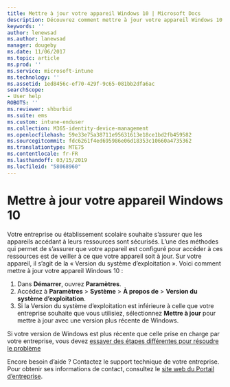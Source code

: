 ```yaml
---
title: Mettre à jour votre appareil Windows 10 | Microsoft Docs
description: Découvrez comment mettre à jour votre appareil Windows 10 pour accéder aux ressources de l’entreprise.
keywords: ''
author: lenewsad
ms.author: lanewsad
manager: dougeby
ms.date: 11/06/2017
ms.topic: article
ms.prod: ''
ms.service: microsoft-intune
ms.technology: ''
ms.assetid: 1ed8456c-ef70-429f-9c65-081bb2dfa6ac
searchScope:
- User help
ROBOTS: ''
ms.reviewer: shburbid
ms.suite: ems
ms.custom: intune-enduser
ms.collection: M365-identity-device-management
ms.openlocfilehash: 59e33e75a38711e95631613e18ce1bd2fb459582
ms.sourcegitcommit: fdc6261f4ed695986e06d18353c10660a4735362
ms.translationtype: MTE75
ms.contentlocale: fr-FR
ms.lasthandoff: 03/15/2019
ms.locfileid: "58068960"
---
```

# <a name="update-your-windows-10-device"></a>Mettre à jour votre appareil Windows 10

Votre entreprise ou établissement scolaire souhaite s’assurer que les appareils accédant à leurs ressources sont sécurisés. L’une des méthodes qui permet de s’assurer que votre appareil est configuré pour accéder à ces ressources est de veiller à ce que votre appareil soit à jour. Sur votre appareil, il s’agit de la « Version du système d’exploitation ». Voici comment mettre à jour votre appareil Windows 10 :

1. Dans **Démarrer**, ouvrez **Paramètres**.
2. Accédez à **Paramètres** > **Système** > **À propos de** > **Version du système d’exploitation**.
3. Si la Version du système d’exploitation est inférieure à celle que votre entreprise souhaite que vous utilisiez, sélectionnez **Mettre à jour** pour mettre à jour avec une version plus récente de Windows.

Si votre version de Windows est plus récente que celle prise en charge par votre entreprise, vous devez [essayer des étapes différentes pour résoudre le problème](your-windows-version-isnt-yet-supported.md)

Encore besoin d’aide ? Contactez le support technique de votre entreprise. Pour obtenir ses informations de contact, consultez le [site web du Portail d’entreprise](https://go.microsoft.com/fwlink/?linkid=2010980).
